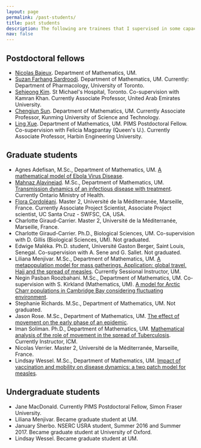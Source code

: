 ```yaml
---
layout: page
permalink: /past-students/
title: past students
description: The following are trainees that I supervised in some capacity.
nav: false
---
```


## Postdoctoral fellows

- [Nicolas Bajeux](https://scholar.google.ca/citations?user=KRap8BQAAAAJ). Department of Mathematics, UM.
- [Suzan Farhang Sardroodi](https://scholar.google.ca/citations?user=BCo2Q7IAAAAJ&hl=en). Department of Mathematics, UM. Currently: Department of Pharmacology, University of Toronto.
- [Sehjeong Kim](https://scholar.google.com/citations?user=tMdLUukAAAAJ). St Michael's Hospital, Toronto. Co-supervision with Kamran Khan. Currently Associate Professor, United Arab Emirates University.
- [Chengjun Sun](https://www.semanticscholar.org/author/Chengjun-Sun/49321686). Department of Mathematics, UM. Currently Associate Professor, Kunming University of Science and Technology.
- [Ling Xue](https://www.semanticscholar.org/author/Ling-Xue/46426749). Department of Mathematics, UM. PIMS Postdoctoral Fellow. Co-supervision with Felicia Magpantay (Queen's U.). Currently Associate Professor, Harbin Engineering University.

## Graduate students
- Agnes Adefisan, M.Sc., Department of Mathematics, UM. [A mathematical model of Ebola Virus Disease](http://hdl.handle.net/1993/33422).
- [Mahnaz Alavinejad](https://scholar.google.ca/citations?user=gvooLfIAAAAJ&hl=en). M.Sc., Department of Mathematics, UM. [Transmission dynamics of an infectious disease with treatment](http://hdl.handle.net/1993/31760). Currently Ontario Ministry of Health.
- [Flora Cordoléani](https://scholar.google.com/citations?user=L21GefIAAAAJ&hl=en). Master 2, Université de la Méditerranée, Marseille, France. Currently Associate Project Scientist, Associate Project scientist, UC Santa Cruz - SWFSC, CA, USA.
- Charlotte Giraud-Carrier. Master 2, Université de la Méditerranée, Marseille, France. 
- Charlotte Giraud-Carrier. Ph.D., Biological Sciences, UM. Co-supervision with D. Gillis (Biological Sciences, UM). Not graduated.
- Edwige Maléka. Ph.D. student, Université Gaston Berger, Saint Louis, Senegal. Co-supervision with A. Sene and G. Sallet. Not graduated.
- Liliana Menjivar. M.Sc., Department of Mathematics, UM. [A metapopulation model for mass gatherings. Application: global travel, Hajj and the spread of measles](http://hdl.handle.net/1993/22178). Currently Sessional Instructor, UM.
- Negin Pasban Roozbahani. M.Sc., Department of Mathematics, UM. Co-supervision with S. Kirkland (Mathematics, UM). [A model for Arctic Charr populations in Cambridge Bay considering fluctuating environment](http://hdl.handle.net/1993/32496).
- Stephanie Richards. M.Sc., Department of Mathematics, UM. Not graduated.
- Jason Rose. M.Sc., Department of Mathematics, UM. [The effect of movement on the early phase of an epidemic](http://hdl.handle.net/1993/31899).
- Iman Soliman. Ph.D., Department of Mathematics, UM. [Mathematical analysis of the role of movement in the spread of Tuberculosis](http://hdl.handle.net/1993/22198). Currently Instructor, ICM.
- Nicolas Verrier. Master 2, Université de la Méditerranée, Marseille, France.
- Lindsay Wessel. M.Sc., Department of Mathematics, UM. [Impact of vaccination and mobility on disease dynamics: a two patch model for measles](http://hdl.handle.net/1993/31809).

## Undergraduate students
- Jane MacDonald. Currently PIMS Postdoctoral Fellow, Simon Fraser University.
- Liliana Menjivar. Became graduate student at UM.
- January Sherbo. NSERC USRA student, Summer 2016 and Summer 2017. Became graduate student at University of Oxford.
- Lindsay Wessel. Became graduate student at UM.
